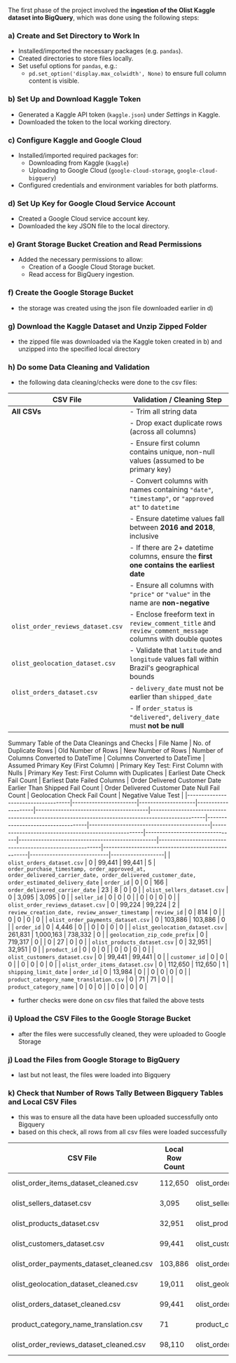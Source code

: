 The first phase of the project involved the **ingestion of the Olist Kaggle dataset into BigQuery**, which was done using the following steps:

### a) Create and Set Directory to Work In
- Installed/imported the necessary packages (e.g. `pandas`).
- Created directories to store files locally.
- Set useful options for `pandas`, e.g.:
  - `pd.set_option('display.max_colwidth', None)` to ensure full column content is visible.

### b) Set Up and Download Kaggle Token
- Generated a Kaggle API token (`kaggle.json`) under *Settings* in Kaggle.
- Downloaded the token to the local working directory.

### c) Configure Kaggle and Google Cloud
- Installed/imported required packages for:
  - Downloading from Kaggle (`kaggle`)
  - Uploading to Google Cloud (`google-cloud-storage`, `google-cloud-bigquery`)
- Configured credentials and environment variables for both platforms.

### d) Set Up Key for Google Cloud Service Account
- Created a Google Cloud service account key.
- Downloaded the key JSON file to the local directory.

### e) Grant Storage Bucket Creation and Read Permissions
- Added the necessary permissions to allow:
  - Creation of a Google Cloud Storage bucket.
  - Read access for BigQuery ingestion.

### f) Create the Google Storage Bucket
   - the storage was created using the json file downloaded earlier in d)
     
### g) Download the Kaggle Dataset and Unzip Zipped Folder
   - the zipped file was downloaded via the Kaggle token created in b) and unzipped into the specified local directory
### h) Do some Data Cleaning and Validation
   - the following data cleaning/checks were done to the csv files:

| CSV File                          | Validation / Cleaning Step                                                                                                                             |
|-----------------------------------|---------------------------------------------------------------------------------------------------------------------------------------------------------|
| **All CSVs**                      | - Trim all string data                                                                                                                                  |
|                                   | - Drop exact duplicate rows (across all columns)                                                                                                       |
|                                   | - Ensure first column contains unique, non-null values (assumed to be primary key)                                                                     |
|                                   | - Convert columns with names containing `"date"`, `"timestamp"`, or `"approved at"` to `datetime`                                                     |
|                                   | - Ensure datetime values fall between **2016 and 2018**, inclusive                                                                                      |
|                                   | - If there are 2+ datetime columns, ensure the **first one contains the earliest date**                                                                |
|                                   | - Ensure all columns with `"price"` or `"value"` in the name are **non-negative**                                                                      |
| `olist_order_reviews_dataset.csv` | - Enclose freeform text in `review_comment_title` and `review_comment_message` columns with double quotes                                               |
| `olist_geolocation_dataset.csv`   | - Validate that `latitude` and `longitude` values fall within Brazil's geographical bounds                                                             |
| `olist_orders_dataset.csv`        | - `delivery_date` must not be earlier than `shipped_date`                                                                                              |
|                                   | - If `order_status` is `"delivered"`, `delivery_date` must **not be null**                                                                            |


Summary Table of the Data Cleanings and Checks 
  | File Name                          | No. of Duplicate Rows | Old Number of Rows | New Number of Rows | Number of Columns Converted to DateTime | Columns Converted to DateTime                                                                 | Assumed Primary Key (First Column) | Primary Key Test: First Column with Nulls | Primary Key Test: First Column with Duplicates | Earliest Date Check Fail Count | Earliest Date Failed Columns                    | Order Delivered Customer Date Earlier Than Shipped Fail Count | Order Delivered Customer Date Null Fail Count | Geolocation Check Fail Count | Negative Value Test |
|------------------------------------|-----------------------|--------------------|--------------------|----------------------------------------|-------------------------------------------------------------------------------------------------|-----------------------------------|-------------------------------------------|-----------------------------------------------------|--------------------------------|-------------------------------------------------|---------------------------------------------------------|---------------------------------------------------|----------------------------|-------------------|
| `olist_orders_dataset.csv`         | 0                     | 99,441             | 99,441             | 5                                      | `order_purchase_timestamp, order_approved_at, order_delivered_carrier_date, order_delivered_customer_date, order_estimated_delivery_date` | `order_id`                        | 0                                         | 0                                                   | 166                            | `order_delivered_carrier_date`                    | 23                                                      | 8                                                     | 0                          | 0                 |
| `olist_sellers_dataset.csv`        | 0                     | 3,095              | 3,095              | 0                                      |                                                                                                 | `seller_id`                       | 0                                         | 0                                                   | 0                              |                                                 | 0                                                      | 0                                                     | 0                          | 0                 |
| `olist_order_reviews_dataset.csv`  | 0                     | 99,224             | 99,224             | 2                                      | `review_creation_date, review_answer_timestamp`                                                | `review_id`                       | 0                                         | 814                                                 | 0                              |                                                 | 0                                                      | 0                                                     | 0                          | 0                 |
| `olist_order_payments_dataset.csv` | 0                     | 103,886            | 103,886            | 0                                      |                                                                                                 | `order_id`                        | 0                                         | 4,446                                               | 0                              |                                                 | 0                                                      | 0                                                     | 0                          | 0                 |
| `olist_geolocation_dataset.csv`    | 261,831               | 1,000,163          | 738,332            | 0                                      |                                                                                                 | `geolocation_zip_code_prefix`     | 0                                         | 719,317                                             | 0                              |                                                 | 0                                                      | 27                                                    | 0                          | 0                 |
| `olist_products_dataset.csv`       | 0                     | 32,951             | 32,951             | 0                                      |                                                                                                 | `product_id`                      | 0                                         | 0                                                   | 0                              |                                                 | 0                                                      | 0                                                     | 0                          | 0                 |
| `olist_customers_dataset.csv`      | 0                     | 99,441             | 99,441             | 0                                      |                                                                                                 | `customer_id`                     | 0                                         | 0                                                   | 0                              |                                                 | 0                                                      | 0                                                     | 0                          | 0                 |
| `olist_order_items_dataset.csv`    | 0                     | 112,650            | 112,650            | 1                                      | `shipping_limit_date`                                                                         | `order_id`                        | 0                                         | 13,984                                              | 0                              |                                                 | 0                                                      | 0                                                     | 0                          | 0                 |
| `product_category_name_translation.csv` | 0                  | 71                 | 71                 | 0                                      |                                                                                                 | `product_category_name`           | 0                                         | 0                                                   | 0                              |                                                 | 0                                                      | 0                                                     | 0                          | 0                 |



 - further checks were done on csv files that failed the above tests
   
### i) Upload the CSV Files to the Google Storage Bucket
  - after the files were successfully cleaned, they were uploaded to Google Storage
    
### j) Load the Files from Google Storage to BigQuery
  - last but not least, the files were loaded into Bigquery

### k) Check that Number of Rows Tally Between Bigquery Tables and Local CSV Files
   - this was to ensure all the data have been uploaded successfully onto Bigquery
   - based on this check, all rows from all csv files were loaded successfully

| CSV File                                  | Local Row Count | BigQuery Table                          | BigQuery Row Count | Status   |
|-------------------------------------------|------------------|------------------------------------------|---------------------|----------|
| olist_order_items_dataset_cleaned.csv     | 112,650          | olist_order_items_dataset_cleaned       | 112,650             | ✅ Match |
| olist_sellers_dataset.csv                 | 3,095            | olist_sellers_dataset                   | 3,095               | ✅ Match |
| olist_products_dataset.csv                | 32,951           | olist_products_dataset                  | 32,951              | ✅ Match |
| olist_customers_dataset.csv               | 99,441           | olist_customers_dataset                 | 99,441              | ✅ Match |
| olist_order_payments_dataset_cleaned.csv  | 103,886          | olist_order_payments_dataset_cleaned    | 103,886             | ✅ Match |
| olist_geolocation_dataset_cleaned.csv     | 19,011           | olist_geolocation_dataset_cleaned       | 19,011              | ✅ Match |
| olist_orders_dataset_cleaned.csv          | 99,441           | olist_orders_dataset_cleaned            | 99,441              | ✅ Match |
| product_category_name_translation.csv     | 71               | product_category_name_translation       | 71                  | ✅ Match |
| olist_order_reviews_dataset_cleaned.csv   | 98,110           | olist_order_reviews_dataset_cleaned     | 98,110              | ✅ Match |
